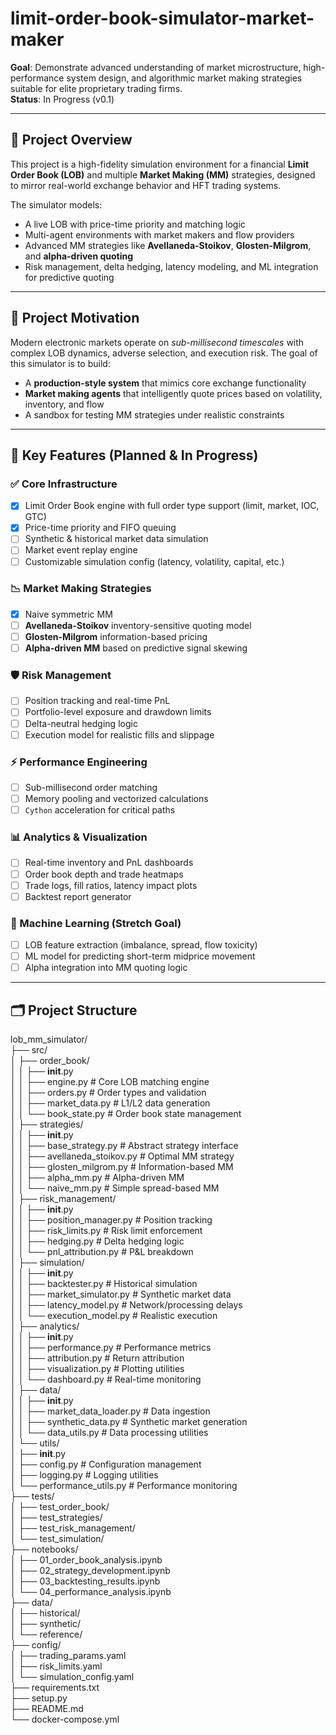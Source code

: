 # limit-order-book-simulator-market-maker

**Goal**: Demonstrate advanced understanding of market microstructure, high-performance system design, and algorithmic market making strategies suitable for elite proprietary trading firms.  
**Status**: In Progress (v0.1)

---

## 🧠 Project Overview

This project is a high-fidelity simulation environment for a financial **Limit Order Book (LOB)** and multiple **Market Making (MM)** strategies, designed to mirror real-world exchange behavior and HFT trading systems.

The simulator models:
- A live LOB with price-time priority and matching logic
- Multi-agent environments with market makers and flow providers
- Advanced MM strategies like **Avellaneda-Stoikov**, **Glosten-Milgrom**, and **alpha-driven quoting**
- Risk management, delta hedging, latency modeling, and ML integration for predictive quoting

---

## 💼 Project Motivation

Modern electronic markets operate on *sub-millisecond timescales* with complex LOB dynamics, adverse selection, and execution risk. The goal of this simulator is to build:

- A **production-style system** that mimics core exchange functionality
- **Market making agents** that intelligently quote prices based on volatility, inventory, and flow
- A sandbox for testing MM strategies under realistic constraints

---

## 📌 Key Features (Planned & In Progress)

### ✅ Core Infrastructure
- [x] Limit Order Book engine with full order type support (limit, market, IOC, GTC)
- [x] Price-time priority and FIFO queuing
- [ ] Synthetic & historical market data simulation
- [ ] Market event replay engine
- [ ] Customizable simulation config (latency, volatility, capital, etc.)

### 📉 Market Making Strategies
- [x] Naive symmetric MM
- [ ] **Avellaneda-Stoikov** inventory-sensitive quoting model
- [ ] **Glosten-Milgrom** information-based pricing
- [ ] **Alpha-driven MM** based on predictive signal skewing

### 🛡️ Risk Management
- [ ] Position tracking and real-time PnL
- [ ] Portfolio-level exposure and drawdown limits
- [ ] Delta-neutral hedging logic
- [ ] Execution model for realistic fills and slippage

### ⚡ Performance Engineering
- [ ] Sub-millisecond order matching
- [ ] Memory pooling and vectorized calculations
- [ ] `Cython` acceleration for critical paths

### 📊 Analytics & Visualization
- [ ] Real-time inventory and PnL dashboards
- [ ] Order book depth and trade heatmaps
- [ ] Trade logs, fill ratios, latency impact plots
- [ ] Backtest report generator

### 🤖 Machine Learning (Stretch Goal)
- [ ] LOB feature extraction (imbalance, spread, flow toxicity)
- [ ] ML model for predicting short-term midprice movement
- [ ] Alpha integration into MM quoting logic

---

## 🗂️ Project Structure
lob_mm_simulator/  
├── src/  
│   ├── order_book/  
│   │   ├── __init__.py  
│   │   ├── engine.py              # Core LOB matching engine  
│   │   ├── orders.py              # Order types and validation  
│   │   ├── market_data.py         # L1/L2 data generation  
│   │   └── book_state.py          # Order book state management  
│   ├── strategies/  
│   │   ├── __init__.py  
│   │   ├── base_strategy.py       # Abstract strategy interface  
│   │   ├── avellaneda_stoikov.py  # Optimal MM strategy  
│   │   ├── glosten_milgrom.py     # Information-based MM  
│   │   ├── alpha_mm.py            # Alpha-driven MM  
│   │   └── naive_mm.py            # Simple spread-based MM  
│   ├── risk_management/  
│   │   ├── __init__.py  
│   │   ├── position_manager.py    # Position tracking  
│   │   ├── risk_limits.py         # Risk limit enforcement  
│   │   ├── hedging.py             # Delta hedging logic  
│   │   └── pnl_attribution.py    # P&L breakdown  
│   ├── simulation/  
│   │   ├── __init__.py  
│   │   ├── backtester.py          # Historical simulation    
│   │   ├── market_simulator.py    # Synthetic market data  
│   │   ├── latency_model.py       # Network/processing delays  
│   │   └── execution_model.py     # Realistic execution  
│   ├── analytics/  
│   │   ├── __init__.py  
│   │   ├── performance.py         # Performance metrics  
│   │   ├── attribution.py        # Return attribution  
│   │   ├── visualization.py       # Plotting utilities  
│   │   └── dashboard.py           # Real-time monitoring  
│   ├── data/  
│   │   ├── __init__.py  
│   │   ├── market_data_loader.py  # Data ingestion  
│   │   ├── synthetic_data.py      # Synthetic market generation  
│   │   └── data_utils.py          # Data processing utilities  
│   └── utils/  
│       ├── __init__.py  
│       ├── config.py              # Configuration management  
│       ├── logging.py             # Logging utilities  
│       └── performance_utils.py   # Performance monitoring  
├── tests/  
│   ├── test_order_book/  
│   ├── test_strategies/  
│   ├── test_risk_management/  
│   └── test_simulation/  
├── notebooks/  
│   ├── 01_order_book_analysis.ipynb  
│   ├── 02_strategy_development.ipynb  
│   ├── 03_backtesting_results.ipynb  
│   └── 04_performance_analysis.ipynb  
├── data/  
│   ├── historical/  
│   ├── synthetic/  
│   └── reference/  
├── config/  
│   ├── trading_params.yaml  
│   ├── risk_limits.yaml  
│   └── simulation_config.yaml  
├── requirements.txt  
├── setup.py  
├── README.md  
└── docker-compose.yml

